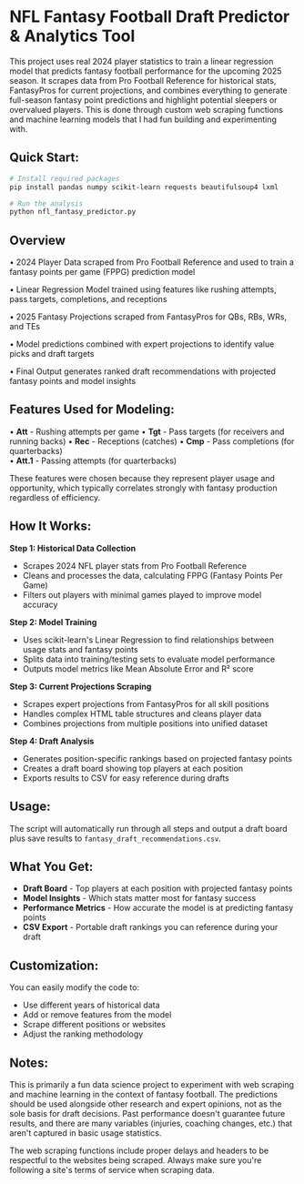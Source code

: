 # NFL Fantasy Football Draft Predictor & Analytics Tool

This project uses real 2024 player statistics to train a linear regression model that predicts fantasy football performance for the upcoming 2025 season. It scrapes data from Pro Football Reference for historical stats, FantasyPros for current projections, and combines everything to generate full-season fantasy point predictions and highlight potential sleepers or overvalued players. This is done through custom web scraping functions and machine learning models that I had fun building and experimenting with.

## Quick Start:

```bash
# Install required packages
pip install pandas numpy scikit-learn requests beautifulsoup4 lxml

# Run the analysis
python nfl_fantasy_predictor.py
```

## Overview

• 2024 Player Data scraped from Pro Football Reference and used to train a fantasy points per game (FPPG) prediction model

• Linear Regression Model trained using features like rushing attempts, pass targets, completions, and receptions

• 2025 Fantasy Projections scraped from FantasyPros for QBs, RBs, WRs, and TEs

• Model predictions combined with expert projections to identify value picks and draft targets

• Final Output generates ranked draft recommendations with projected fantasy points and model insights

## Features Used for Modeling:

• **Att** - Rushing attempts per game
• **Tgt** - Pass targets (for receivers and running backs)
• **Rec** - Receptions (catches)
• **Cmp** - Pass completions (for quarterbacks)  
• **Att.1** - Passing attempts (for quarterbacks)

These features were chosen because they represent player usage and opportunity, which typically correlates strongly with fantasy production regardless of efficiency.

## How It Works:

**Step 1: Historical Data Collection**
- Scrapes 2024 NFL player stats from Pro Football Reference
- Cleans and processes the data, calculating FPPG (Fantasy Points Per Game)
- Filters out players with minimal games played to improve model accuracy

**Step 2: Model Training**
- Uses scikit-learn's Linear Regression to find relationships between usage stats and fantasy points
- Splits data into training/testing sets to evaluate model performance
- Outputs model metrics like Mean Absolute Error and R² score

**Step 3: Current Projections Scraping**
- Scrapes expert projections from FantasyPros for all skill positions
- Handles complex HTML table structures and cleans player data
- Combines projections from multiple positions into unified dataset

**Step 4: Draft Analysis**
- Generates position-specific rankings based on projected fantasy points
- Creates a draft board showing top players at each position
- Exports results to CSV for easy reference during drafts

## Usage:

The script will automatically run through all steps and output a draft board plus save results to `fantasy_draft_recommendations.csv`.

## What You Get:

- **Draft Board** - Top players at each position with projected fantasy points
- **Model Insights** - Which stats matter most for fantasy success
- **Performance Metrics** - How accurate the model is at predicting fantasy points
- **CSV Export** - Portable draft rankings you can reference during your draft

## Customization:

You can easily modify the code to:
- Use different years of historical data
- Add or remove features from the model
- Scrape different positions or websites
- Adjust the ranking methodology

## Notes:

This is primarily a fun data science project to experiment with web scraping and machine learning in the context of fantasy football. The predictions should be used alongside other research and expert opinions, not as the sole basis for draft decisions. Past performance doesn't guarantee future results, and there are many variables (injuries, coaching changes, etc.) that aren't captured in basic usage statistics.

The web scraping functions include proper delays and headers to be respectful to the websites being scraped. Always make sure you're following a site's terms of service when scraping data.
